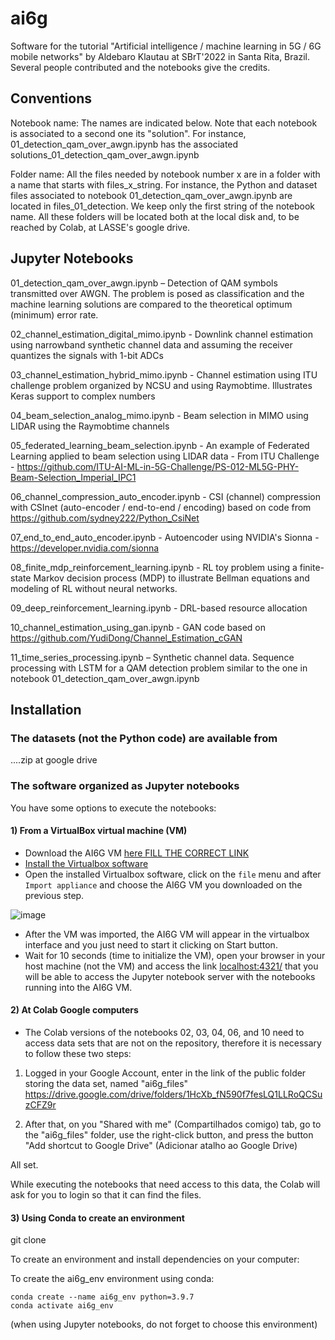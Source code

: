 # ai6g
Software for the tutorial "Artificial intelligence / machine learning in 5G / 6G mobile networks" by Aldebaro Klautau at SBrT'2022 in Santa Rita, Brazil. Several people contributed and the notebooks give the credits.

## Conventions

Notebook name: The names are indicated below. Note that each notebook is associated to a second one its "solution". For instance, 01_detection_qam_over_awgn.ipynb has the associated solutions_01_detection_qam_over_awgn.ipynb

Folder name: All the files needed by notebook number x are in a folder with a name that starts with files_x_string. For instance, the Python and dataset files associated to notebook 01_detection_qam_over_awgn.ipynb are located in files_01_detection. We keep only the first string of the notebook name. All these folders will be located both at the local disk and, to be reached by Colab, at LASSE's google drive.

## Jupyter Notebooks

01_detection_qam_over_awgn.ipynb – Detection of QAM symbols transmitted over AWGN. The problem is posed as classification and the machine learning solutions are compared to the theoretical optimum (minimum) error rate.

02_channel_estimation_digital_mimo.ipynb - Downlink channel estimation using narrowband synthetic channel data and assuming the receiver quantizes the signals with 1-bit ADCs

03_channel_estimation_hybrid_mimo.ipynb - Channel estimation using ITU challenge problem organized by NCSU and using Raymobtime. Illustrates Keras support to complex numbers

04_beam_selection_analog_mimo.ipynb - Beam selection in MIMO using LIDAR using the Raymobtime channels

05_federated_learning_beam_selection.ipynb - An example of Federated Learning applied to beam selection using LIDAR data - From ITU Challenge - https://github.com/ITU-AI-ML-in-5G-Challenge/PS-012-ML5G-PHY-Beam-Selection_Imperial_IPC1

06_channel_compression_auto_encoder.ipynb -  CSI (channel) compression with CSInet (auto-encoder / end-to-end / encoding) based on code from https://github.com/sydney222/Python_CsiNet

07_end_to_end_auto_encoder.ipynb - Autoencoder using NVIDIA's Sionna - https://developer.nvidia.com/sionna

08_finite_mdp_reinforcement_learning.ipynb - RL toy problem using a finite-state Markov decision process (MDP) to illustrate Bellman equations and modeling of RL without neural networks.

09_deep_reinforcement_learning.ipynb - DRL-based resource allocation

10_channel_estimation_using_gan.ipynb - GAN code based on https://github.com/YudiDong/Channel_Estimation_cGAN

11_time_series_processing.ipynb  – Synthetic channel data. Sequence processing with LSTM for a QAM detection problem similar to the one in notebook 01_detection_qam_over_awgn.ipynb

## Installation

### The datasets (not the Python code) are available from

....zip at google drive

### The software organized as Jupyter notebooks

You have some options to execute the notebooks:

#### 1) From a VirtualBox virtual machine (VM)
- Download the AI6G VM [here FILL THE CORRECT LINK]()
- [Install the Virtualbox software](https://www.virtualbox.org/wiki/Downloads)
- Open the installed Virtualbox software, click on the `file` menu and after `Import appliance` and choose the AI6G VM you downloaded on the previous step.

![image](https://user-images.githubusercontent.com/12988541/191989757-987f685f-42ff-4edd-a883-b9623e617297.png)

- After the VM was imported, the AI6G VM will appear in the virtualbox interface and you just need to start it clicking on Start button.
- Wait for 10 seconds (time to initialize the VM), open your browser in your host machine (not the VM) and access the link [localhost:4321/](http://localhost:4321/) that you will be able to access the Jupyter notebook server with the notebooks running into the AI6G VM.

#### 2) At Colab Google computers
- The Colab versions of the notebooks 02, 03, 04, 06, and 10 need to access data sets that are not on the repository, therefore it is necessary to follow these two steps:

1) Logged in your Google Account, enter in the link of the public folder storing the data set, named "ai6g_files" https://drive.google.com/drive/folders/1HcXb_fN590f7fesLQ1LLRoQCSuzCFZ9r 

2) After that, on you "Shared with me" (Compartilhados comigo) tab, go to the "ai6g_files" folder, use the right-click button, and press the button "Add shortcut to Google Drive" (Adicionar atalho ao Google Drive)

All set.

While executing the notebooks that need access to this data, the Colab will ask for you to login so that it can find the files.

#### 3) Using Conda to create an environment

git clone 

To create an environment and install dependencies on your computer:

To create the ai6g_env environment using conda:
```
conda create --name ai6g_env python=3.9.7
conda activate ai6g_env
```
(when using Jupyter notebooks, do not forget to choose this environment)

